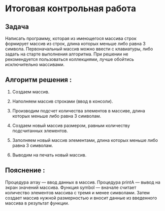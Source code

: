# Итоговая контрольная работа

## Задача

Написать программу, которая из имеющегося массива строк формирует массив из строк, длина которых меньше либо равна 3 символа. Первоначальный массив можно ввести с клавиатуры, либо задать на старте выполнения алгоритма. При решении не рекомендуется пользоваться коллекциями, лучше обойтись исключительно массивами.

## Алгоритм решения :

1. Создаем массив.

2. Наполняем массив строками (ввод в консоли).

3. Производим подсчет количества элементов в массиве, длина которых меньше либо равна 3 символам.

4. Создаем новый массив размером, равным количеству подсчитанных элементов.

5. Заполняем новый массив элементами, длина которых меньше либо равна 3 символам.

6. Выводим на печать новый массив.

## Пояснение :

Процедура array — ввод данных в массив.
Процедура printA — вывод на экран значений массива.
Функция symbol — вначале считает количество элементов массива с тремя и менее символами. Затем создает массив нужной размерностью и вносит данные из введенного массива в результат функции.
